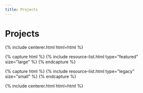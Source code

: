 ```yaml
---
title: Projects
---
```


# <i class="fas fa-tools"></i>Projects

<!-- section break -->

{% include centerer.html html=html %}

{% capture html %}
{% include resource-list.html type="featured" size="large" %}
{% endcapture %}


{% capture html %}
{% include resource-list.html type="legacy" size="small" %}
{% endcapture %}

{% include centerer.html html=html %}
